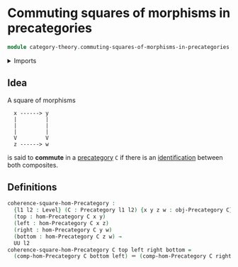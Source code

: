 # Commuting squares of morphisms in precategories

```agda
module category-theory.commuting-squares-of-morphisms-in-precategories where
```

<details><summary>Imports</summary>

```agda
open import category-theory.precategories

open import foundation.identity-types
open import foundation.universe-levels
```

</details>

## Idea

A square of morphisms

```text
  x ------> y
  |         |
  |         |
  |         |
  V         V
  z ------> w
```

is said to **commute** in a [precategory](category-theory.precategories.md) `C`
if there is an [identification](foundation-core.identity-types.md) between both
composites.

## Definitions

```agda
coherence-square-hom-Precategory :
  {l1 l2 : Level} (C : Precategory l1 l2) {x y z w : obj-Precategory C}
  (top : hom-Precategory C x y)
  (left : hom-Precategory C x z)
  (right : hom-Precategory C y w)
  (bottom : hom-Precategory C z w) →
  UU l2
coherence-square-hom-Precategory C top left right bottom =
  (comp-hom-Precategory C bottom left) ＝ (comp-hom-Precategory C right top)
```
